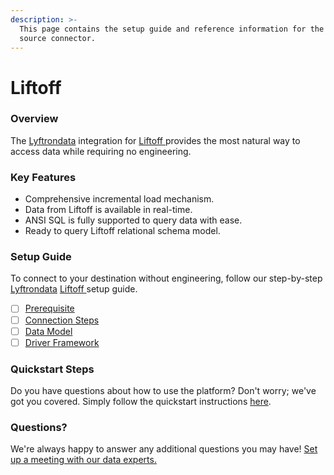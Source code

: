 ```yaml
---
description: >-
  This page contains the setup guide and reference information for the Liftoff 
  source connector.
---
```


# Liftoff

### Overview

The [Lyftrondata](https://www.lyftrondata.com/) integration for [Liftoff ](None/)provides the most natural way to access data while requiring no engineering.

### Key Features

* Comprehensive incremental load mechanism.
* Data from Liftoff is available in real-time.
* ANSI SQL is fully supported to query data with ease.
* Ready to query Liftoff relational schema model.

### Setup Guide

To connect to your destination without engineering, follow our step-by-step [Lyftrondata](https://www.lyftrondata.com/) [Liftoff ](None/)setup guide.

* [ ] [Prerequisite](prerequisite.md)
* [ ] [Connection Steps](connection-steps.md)
* [ ] [Data Model](data-model/erd.md)
* [ ] [Driver Framework](driver-framework/)

### Quickstart Steps

Do you have questions about how to use the platform? Don't worry; we've got you covered. Simply follow the quickstart instructions [here](../../).

### Questions? <a href="#questions" id="questions"></a>

We're always happy to answer any additional questions you may have! [Set up a meeting with our data experts.](https://www.lyftrondata.com/book-a-meeting/)
